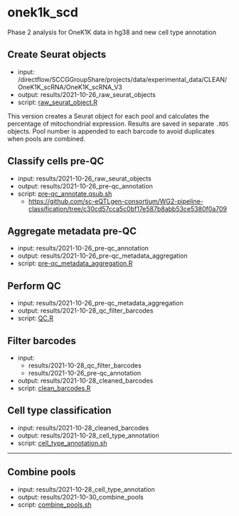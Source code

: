 # onek1k_scd

Phase 2 analysis for OneK1K data in hg38 and new cell type annotation

## Create Seurat objects

-   input: /directflow/SCCGGroupShare/projects/data/experimental_data/CLEAN/OneK1K_scRNA/OneK1K_scRNA_V3
-   output: results/2021-10-26_raw_seurat_objects
-   script: [raw_seurat_object.R](https://github.com/powellgenomicslab/onek1k_scd/blob/45e72279d3032c9ea2251e3ff9005c69de3a4527/bin/raw_seurat_object.R "45e7227")

This version creates a Seurat object for each pool and calculates the percentage of mitochondrial expression. Results are saved in separate `.RDS` objects. Pool number is appended to each barcode to avoid duplicates when pools are combined.


## Classify cells pre-QC

-   input: results/2021-10-26_raw_seurat_objects
-   output: results/2021-10-26_pre-qc_annotation
-   script: [pre-qc_annotate.qsub.sh](https://github.com/powellgenomicslab/onek1k_scd/blob/d3c4415d7036198ba384ef7862a3b85e1ff5b599/bin/pre-qc_annotate.qsub.sh "d3c4415")
    -   <https://github.com/sc-eQTLgen-consortium/WG2-pipeline-classification/tree/c30cd57cca5c0bf17e587b8abb53ce5380f0a709>

## Aggregate metadata pre-QC

- input: results/2021-10-26_pre-qc_annotation
- output: results/2021-10-26_pre-qc_metadata_aggregation
- script: [pre-qc_metadata_aggregation.R](https://github.com/powellgenomicslab/onek1k_scd/blob/32a8b61939231b51a10231c7e9ac199ff2906d08/bin/pre-qc_metadata_aggregation.R "32a8b61")

## Perform QC

- input: results/2021-10-26_pre-qc_metadata_aggregation
- output: results/2021-10-28_qc_filter_barcodes
- script: [QC.R](https://github.com/powellgenomicslab/onek1k_scd/blob/c1987d5baf8ad3db6d0e28ab60d6e54edebcd496/bin/QC.R "c1987d5")

## Filter barcodes

- input: 
  + results/2021-10-28_qc_filter_barcodes
  + results/2021-10-26_pre-qc_annotation
- output: results/2021-10-28_cleaned_barcodes
- script: [clean_barcodes.R](https://github.com/powellgenomicslab/onek1k_scd/blob/8abca650c71fe75898f5c43371a8741475ef9dcb/bin/clean_barcodes.R "8abca65")


## Cell type classification

- input: results/2021-10-28_cleaned_barcodes
- output: results/2021-10-28_cell_type_annotation
- script: [cell_type_annotation.sh](https://github.com/powellgenomicslab/onek1k_scd/blob/b1fd2b2b4f4fd55b75de5faa3eb6d622fef4f39f/bin/cell_type_annotation.sh "b1fd2b2")

---

## Combine pools

- input: results/2021-10-28_cell_type_annotation
- output: results/2021-10-30_combine_pools
- script: [combine_pools.sh](https://github.com/powellgenomicslab/onek1k_scd/blob/3ff7b63a85936ef1d29d164ec18f2f5d9e38ffa0/bin/combine_pools.R "3ff7b63")
